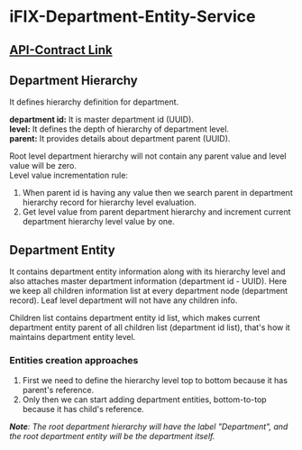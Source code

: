 # iFIX-Department-Entity-Service

## [API-Contract Link](https://redocly.github.io/redoc/?url=https://raw.githubusercontent.com/egovernments/iFix-Dev/develop/domain-services/ifix-department-entity-service/ifix-department-entity-service-0.1.0.yaml)


## Department Hierarchy
It defines hierarchy definition for department.

**department id:** It is master department id (UUID).\
**level:** It defines the depth of hierarchy of department level.\
**parent:** It provides details about department parent (UUID).

Root level department hierarchy will not contain any parent value and level value will be zero.\
Level value incrementation rule:
1. When parent id is having any value then we search parent in department hierarchy record for hierarchy level evaluation.
2. Get level value from parent department hierarchy and increment current department hierarchy level value by one.


## Department Entity
It contains department entity information along with its hierarchy level and also attaches master department information (department id - UUID).
Here we keep all children information list at every department node (department record).
Leaf level department will not have any children info.

Children list contains department entity id list, which makes current department entity parent of all children list (department id list), that's how it maintains department entity level.

### Entities creation approaches
1. First we need to define the hierarchy level top to bottom because it has parent's reference.
2. Only then we can start adding department entities, bottom-to-top because it has child's reference.

_**Note**: The root department hierarchy will have the label "Department", and the root department entity will be the
department itself._
